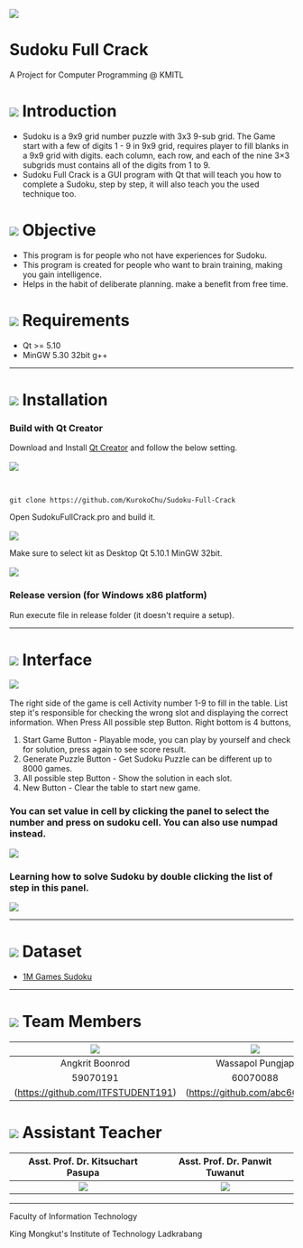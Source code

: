 ![](img/banner.png)

# Sudoku Full Crack
A Project for Computer Programming @ KMITL

# ![](img/pen.png) Introduction
- Sudoku is a 9x9 grid number puzzle with 3x3 9-sub grid. The Game start with a few of digits 1 - 9 in 9x9 grid,
requires player to fill blanks in a 9x9 grid with digits. each column, each row, and each of the nine 3×3 subgrids must contains all of the digits from 1 to 9.
- Sudoku Full Crack is a GUI program with Qt that will teach you how to complete a Sudoku, step by step, it will also teach you the used technique too.

# ![](img/doc.png) Objective
- This program is for people who not have experiences for Sudoku.
- This program is created for people who want to brain training, making you gain intelligence.
- Helps in the habit of deliberate planning. make a benefit from free time.

# ![](img/check.png) Requirements
* Qt >= 5.10
* MinGW 5.30 32bit g++

---

# ![](img/build.png) Installation
### Build with Qt Creator
Download and Install [Qt Creator](https://www.qt.io/download) and follow the below setting.
<br><br>
![](img/set.png)

<br>

    git clone https://github.com/KurokoChu/Sudoku-Full-Crack

Open SudokuFullCrack.pro and build it.
<br><br>
![](img/build_proj1.png)

Make sure to select kit as Desktop Qt 5.10.1 MinGW 32bit.
<br><br>
![](img/build_proj2.png)

### Release version (for Windows x86 platform)
Run execute file in release folder (it doesn't require a setup).

---

# ![](img/monitor.png) Interface
![](img/ui_3.png) 
<br><br>
The right side of the game is cell Activity number 1-9 to fill in the table.
List step it's responsible for checking the wrong slot and displaying the correct information. When Press All possible step Button.
Right bottom is 4 buttons, 
1. Start Game Button - Playable mode, you can play by yourself and check for solution, press again to see score result.
2. Generate Puzzle Button - Get Sudoku Puzzle can be different up to 8000 games.
3. All possible step Button - Show the solution in each slot.
4. New Button - Clear the table to start new game.<br>
### You can set value in cell by clicking the panel to select the number and press on sudoku cell. You can also use numpad instead.
![](img/ui_1.png)<br>
### Learning how to solve Sudoku by double clicking the list of step in this panel.
![](img/ui_2.png)<br>

---

# ![](img/data.png) Dataset
* [1M Games Sudoku](https://www.kaggle.com/bryanpark/sudoku)

---

# ![](img/team.png) Team Members
|![](img/pic_59070191.jpg)|![](img/pic_60070088.jpg)|![](img/pic_60070099.jpg)|
|:-:|:-:|:-:|
|Angkrit Boonrod|Wassapol Pungjap|Supakit Rodthong|
|59070191|60070088|60070099|
|(https://github.com/ITFSTUDENT191)|(https://github.com/abc666777)|(https://github.com/KurokoChu)


# ![](img/team.png) Assistant Teacher
|Asst. Prof. Dr. Kitsuchart Pasupa|Asst. Prof. Dr. Panwit Tuwanut|
|:-:|:-:|
|![](img/pic_Oung.png)|![](img/pic_Panwit.png)|

---

Faculty of Information Technology

King Mongkut's Institute of Technology Ladkrabang
